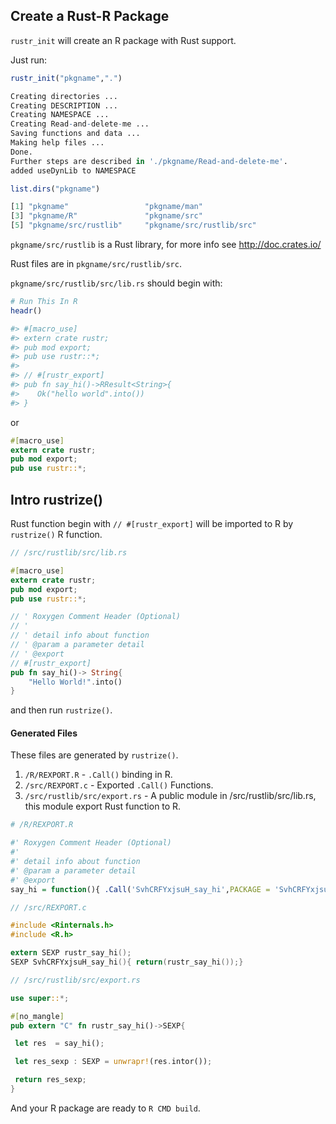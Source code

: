 ## Create a Rust-R Package

`rustr_init` will create an R package with Rust support.

Just run:

```r
rustr_init("pkgname",".")

Creating directories ...
Creating DESCRIPTION ...
Creating NAMESPACE ...
Creating Read-and-delete-me ...
Saving functions and data ...
Making help files ...
Done.
Further steps are described in './pkgname/Read-and-delete-me'.
added useDynLib to NAMESPACE

list.dirs("pkgname")

[1] "pkgname"                 "pkgname/man"            
[3] "pkgname/R"               "pkgname/src"            
[5] "pkgname/src/rustlib"     "pkgname/src/rustlib/src"
```

`pkgname/src/rustlib` is a Rust library, for more info see http://doc.crates.io/

Rust files are in `pkgname/src/rustlib/src`.  

`pkgname/src/rustlib/src/lib.rs` should begin with:

```r
# Run This In R
headr()

#> #[macro_use]
#> extern crate rustr;
#> pub mod export;
#> pub use rustr::*;
#> 
#> // #[rustr_export]
#> pub fn say_hi()->RResult<String>{
#>    Ok("hello world".into())
#> }
```

or

```rust
#[macro_use]
extern crate rustr;
pub mod export;
pub use rustr::*;
```


## Intro rustrize()

Rust function begin with `// #[rustr_export]` will be imported to R by `rustrize()` R function.

```rust
// /src/rustlib/src/lib.rs

#[macro_use]
extern crate rustr;
pub mod export;
pub use rustr::*;

// ' Roxygen Comment Header (Optional)
// ' 
// ' detail info about function
// ' @param a parameter detail
// ' @export
// #[rustr_export]
pub fn say_hi()-> String{
	"Hello World!".into()
}
```

and then run `rustrize()`.

#### Generated Files

These files are generated by `rustrize()`.

1. `/R/REXPORT.R` - `.Call()` binding in R.
1. `/src/REXPORT.c` - Exported `.Call()` Functions.
1. `/src/rustlib/src/export.rs` - A public module in /src/rustlib/src/lib.rs, this module export Rust function to R.

```r
# /R/REXPORT.R

#' Roxygen Comment Header (Optional)
#' 
#' detail info about function
#' @param a parameter detail
#' @export
say_hi = function(){ .Call('SvhCRFYxjsuH_say_hi',PACKAGE = 'SvhCRFYxjsuH')}
```

```c
// /src/REXPORT.c

#include <Rinternals.h>
#include <R.h>

extern SEXP rustr_say_hi();
SEXP SvhCRFYxjsuH_say_hi(){ return(rustr_say_hi());}

```

```rust
// /src/rustlib/src/export.rs

use super::*;

#[no_mangle]
pub extern "C" fn rustr_say_hi()->SEXP{

 let res  = say_hi();

 let res_sexp : SEXP = unwrapr!(res.intor());

 return res_sexp;
}

```

And your R package are ready to `R CMD build`.
